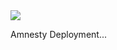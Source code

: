 <a href="https%3A%2F%2Farm-final20190107070346.azurewebsites.net%2F" target="_blank">
    <img src="http://azuredeploy.net/deploybutton.png"/>
</a>

Amnesty Deployment...
